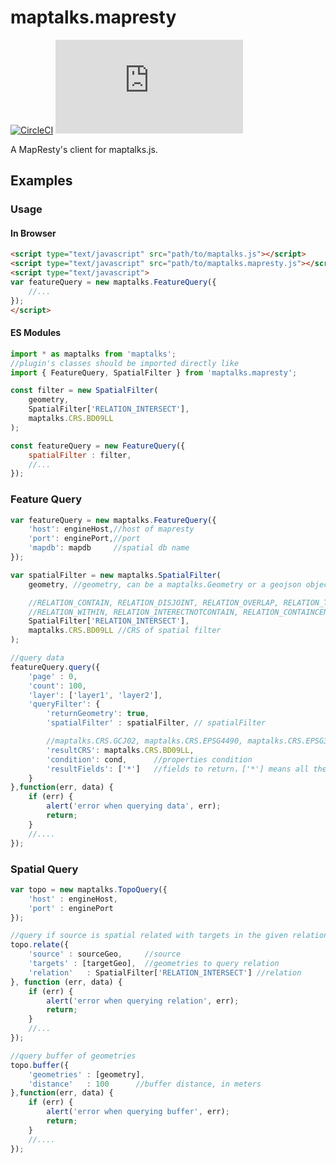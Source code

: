 # maptalks.mapresty

[![CircleCI](https://circleci.com/gh/maptalks/maptalks.mapresty.js.svg?style=svg)](https://circleci.com/gh/maptalks/maptalks.mapresty.js)
[![Appveyor](https://ci.appveyor.com/api/projects/status/github/maptalks/maptalks.mapresty.js?branch=master&svg=true)](https://ci.appveyor.com/project/maptalks/maptalks-mapresty-js)

A MapResty's client for maptalks.js.

## Examples

### Usage
#### In Browser
```html
<script type="text/javascript" src="path/to/maptalks.js"></script>
<script type="text/javascript" src="path/to/maptalks.mapresty.js"></script>
<script type="text/javascript">
var featureQuery = new maptalks.FeatureQuery({
    //...
});
</script>
```

#### ES Modules
```js
import * as maptalks from 'maptalks';
//plugin's classes should be imported directly like
import { FeatureQuery, SpatialFilter } from 'maptalks.mapresty';

const filter = new SpatialFilter(
    geometry, 
    SpatialFilter['RELATION_INTERSECT'], 
    maptalks.CRS.BD09LL
);

const featureQuery = new FeatureQuery({
    spatialFilter : filter,
    //...
});
```

### Feature Query
```javascript
var featureQuery = new maptalks.FeatureQuery({
    'host': engineHost,//host of mapresty
    'port': enginePort,//port
    'mapdb': mapdb     //spatial db name
});

var spatialFilter = new maptalks.SpatialFilter(
    geometry, //geometry, can be a maptalks.Geometry or a geojson object

    //RELATION_CONTAIN, RELATION_DISJOINT, RELATION_OVERLAP, RELATION_TOUCH,
    //RELATION_WITHIN, RELATION_INTERECTNOTCONTAIN, RELATION_CONTAINCENTER, RELATION_CENTERWITHIN
    SpatialFilter['RELATION_INTERSECT'], 
    maptalks.CRS.BD09LL //CRS of spatial filter
);

//query data
featureQuery.query({
    'page' : 0,
    'count': 100,
    'layer': ['layer1', 'layer2'],
    'queryFilter': {
        'returnGeometry': true,
        'spatialFilter' : spatialFilter, // spatialFilter

        //maptalks.CRS.GCJ02, maptalks.CRS.EPSG4490, maptalks.CRS.EPSG3857, maptalks.CRS.EPSG4326
        'resultCRS': maptalks.CRS.BD09LL,
        'condition': cond,      //properties condition
        'resultFields': ['*']   //fields to return，['*'] means all the fields
    }
},function(err, data) {
    if (err) {
        alert('error when querying data', err);
        return;
    }
    //....
});
```

### Spatial Query
```javascript
var topo = new maptalks.TopoQuery({
    'host' : engineHost,
    'port' : enginePort
});

//query if source is spatial related with targets in the given relation
topo.relate({
    'source' : sourceGeo,     //source
    'targets' : [targetGeo],  //geometries to query relation
    'relation'   : SpatialFilter['RELATION_INTERSECT'] //relation
}, function (err, data) {
    if (err) {
        alert('error when querying relation', err);
        return;
    }
    //...
});

//query buffer of geometries
topo.buffer({
    'geometries' : [geometry],
    'distance'   : 100      //buffer distance, in meters
},function(err, data) {
    if (err) {
        alert('error when querying buffer', err);
        return;
    }
    //....
});
```
